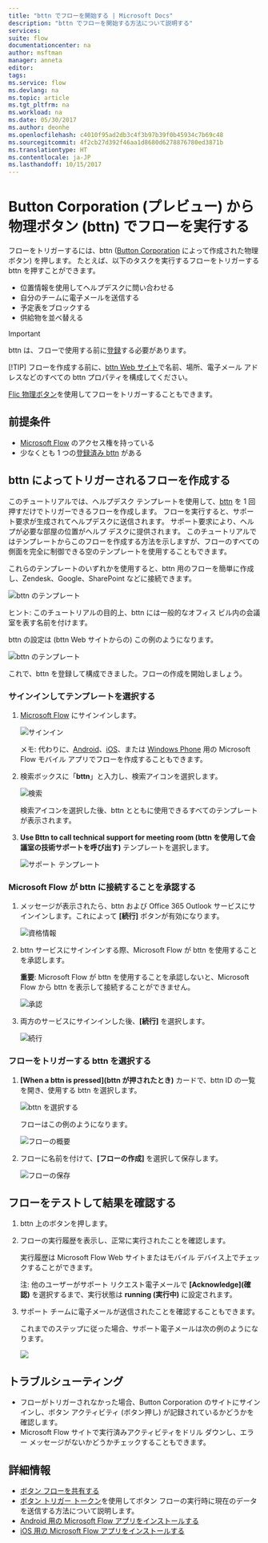 ```yaml
---
title: "bttn でフローを開始する | Microsoft Docs"
description: "bttn でフローを開始する方法について説明する"
services: 
suite: flow
documentationcenter: na
author: msftman
manager: anneta
editor: 
tags: 
ms.service: flow
ms.devlang: na
ms.topic: article
ms.tgt_pltfrm: na
ms.workload: na
ms.date: 05/30/2017
ms.author: deonhe
ms.openlocfilehash: c4010f95ad2db3c4f3b97b39f0b45934c7b69c48
ms.sourcegitcommit: 4f2cb27d392f46aa1d8680d6278876780ed3871b
ms.translationtype: HT
ms.contentlocale: ja-JP
ms.lasthandoff: 10/15/2017
---
```

# <a name="run-your-flows-with-physical-buttons-bttns-from-the-button-corporation-preview"></a>Button Corporation (プレビュー) から物理ボタン (bttn) でフローを実行する
フローをトリガーするには、bttn ([Button Corporation](https://my.bt.tn/) によって作成された物理ボタン) を押します。 たとえば、以下のタスクを実行するフローをトリガーする bttn を押すことができます。

* 位置情報を使用してヘルプデスクに問い合わせる
* 自分のチームに電子メールを送信する
* 予定表をブロックする
* 供給物を並べ替える

> [!IMPORTANT]
> bttn は、フローで使用する前に[登録](https://my.bt.tn/)する必要があります。
> 
> [!TIP]
> フローを作成する前に、[bttn Web サイト](https://my.bt.tn/)で名前、場所、電子メール アドレスなどのすべての bttn プロパティを構成してください。
> 
> 

[Flic 物理ボタン](flic-button-flows.md)を使用してフローをトリガーすることもできます。

## <a name="prerequisites"></a>前提条件
* [Microsoft Flow](https://flow.microsoft.com) のアクセス権を持っている
* 少なくとも 1 つの[登録済み bttn](https://my.bt.tn/) がある

## <a name="create-a-flow-thats-triggered-from-a-bttn"></a>bttn によってトリガーされるフローを作成する
このチュートリアルでは、ヘルプデスク テンプレートを使用して、[bttn](https://my.bt.tn/) を 1 回押すだけでトリガーできるフローを作成します。 フローを実行すると、サポート要求が生成されてヘルプデスクに送信されます。 サポート要求により、ヘルプが必要な部屋の位置がヘルプ デスクに提供されます。 このチュートリアルではテンプレートからこのフローを作成する方法を示しますが、フローのすべての側面を完全に制御できる空のテンプレートを使用することもできます。

これらのテンプレートのいずれかを使用すると、bttn 用のフローを簡単に作成し、Zendesk、Google、SharePoint などに接続できます。

![bttn のテンプレート](./media/bttn-button-flows/bttn-templates.png)

ヒント: このチュートリアルの目的上、bttn には一般的なオフィス ビル内の会議室を表す名前を付けます。

bttn の設定は (bttn Web サイトからの) この例のようになります。

![bttn のテンプレート](./media/bttn-button-flows/bttn-config.png)

これで、bttn を登録して構成できました。フローの作成を開始しましょう。

### <a name="sign-in-and-select-a-template"></a>サインインしてテンプレートを選択する
1. [Microsoft Flow](https://flow.microsoft.com) にサインインします。
   
    ![サインイン](./media/bttn-button-flows/sign-into-flow.png)
   
    メモ: 代わりに、[Android](https://aka.ms/flowmobiledocsandroid)、[iOS](https://aka.ms/flowmobiledocsios)、または [Windows Phone](https://aka.ms/flowmobilewindows) 用の Microsoft Flow モバイル アプリでフローを作成することもできます。
2. 検索ボックスに「**bttn**」と入力し、検索アイコンを選択します。
   
    ![検索](./media/bttn-button-flows/bttn-search-template.png)
   
    検索アイコンを選択した後、bttn とともに使用できるすべてのテンプレートが表示されます。
3. **Use Bttn to call technical support for meeting room (bttn を使用して会議室の技術サポートを呼び出す)** テンプレートを選択します。
   
    ![サポート テンプレート](./media/bttn-button-flows/bttn-select-template.png)

### <a name="authorize-microsoft-flow-to-connect-to-your-bttn"></a>Microsoft Flow が bttn に接続することを承認する
1. メッセージが表示されたら、bttn および Office 365 Outlook サービスにサインインします。これによって **[続行]** ボタンが有効になります。
   
    ![資格情報](./media/bttn-button-flows/bttn-provide-credentials.png)
2. bttn サービスにサインインする際、Microsoft Flow が bttn を使用することを承認します。
   
    **重要**: Microsoft Flow が bttn を使用することを承認しないと、Microsoft Flow から bttn を表示して接続することができません。
   
    ![承認](./media/bttn-button-flows/authorize-bttn.png)
3. 両方のサービスにサインインした後、**[続行]** を選択します。
   
    ![続行](./media/bttn-button-flows/continue.png)

### <a name="select-the-bttn-that-triggers-the-flow"></a>フローをトリガーする bttn を選択する
1. **[When a bttn is pressed]\(bttn が押されたとき)** カードで、bttn ID の一覧を開き、使用する bttn を選択します。
   
    ![bttn を選択する](./media/bttn-button-flows/bttn-id.png)
   
    フローはこの例のようになります。
   
    ![フローの概要](./media/bttn-button-flows/bttn-done.png)
2. フローに名前を付けて、**[フローの作成]** を選択して保存します。
   
    ![フローの保存](./media/bttn-button-flows/save.png)

## <a name="test-your-flow-and-confirm-results"></a>フローをテストして結果を確認する
1. bttn 上のボタンを押します。
2. フローの実行履歴を表示し、正常に実行されたことを確認します。
   
    実行履歴は Microsoft Flow Web サイトまたはモバイル デバイス上でチェックすることができます。
   
    注: 他のユーザーがサポート リクエスト電子メールで **[Acknowledge]\(確認)** を選択するまで、実行状態は **running (実行中)** に設定されます。
3. サポート チームに電子メールが送信されたことを確認することもできます。
   
    これまでのステップに従った場合、サポート電子メールは次の例のようになります。
   
    ![](./media/bttn-button-flows/support-request-email.png)

## <a name="troubleshooting"></a>トラブルシューティング
* フローがトリガーされなかった場合、Button Corporation のサイトにサインインし、ボタン アクティビティ (ボタン押し) が記録されているかどうかを確認します。
* Microsoft Flow サイトで実行済みアクティビティをドリル ダウンし、エラー メッセージがないかどうかチェックすることもできます。

## <a name="more-information"></a>詳細情報
* [ボタン フローを共有する](share-buttons.md)
* [ボタン トリガー トークン](introduction-to-button-trigger-tokens.md)を使用してボタン フローの実行時に現在のデータを送信する方法について説明します。
* [Android 用の Microsoft Flow アプリをインストールする](https://aka.ms/flowmobiledocsandroid)
* [iOS 用の Microsoft Flow アプリをインストールする](https://aka.ms/flowmobiledocsios)

